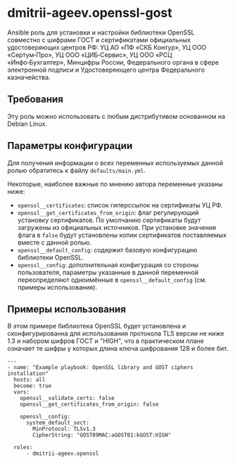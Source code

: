 dmitrii-ageev.openssl-gost
==========================

Ansible роль для установки и настройки библиотеки OpenSSL совместно с шифрами ГОСТ и сертификатами официальных удостоверяющих центров РФ: УЦ АО «ПФ «СКБ Контур», УЦ ООО «Сертум‑Про», УЦ ООО «ЦИБ‑Сервис», УЦ ООО «РСЦ «Инфо‑Бухгалтер», Минцифры России, Федерального органа в сфере электронной подписи и Удостоверяющего центра Федерального казначейства.



## Требования

Эту роль можно использовать с любым дистрибутивом основанном на Debian Linux.



## Параметры конфигурации

Для получения информации о всех переменных используемых данной ролью обратитесь к файлу `defaults/main.yml`.

Некоторые, наиболее важные по мнению автора переменные указаны ниже:


* `openssl__certificates`: список гиперссылок на сертификаты УЦ РФ.
* `openssl__get_certificates_from_origin`: флаг регулирующий установку сертификатов. По умолчанию сертификаты будут загружены из официальных источников. При установке значения флага в `false` будут установлены копии сертификатов поставляемых вместе с данной ролью.
* `openssl__default_config`: содержит базовую конфигурацию библиотеки OpenSSL. 
* `openssl__config`: дополнительная конфигурация со стороны пользователя, параметры указанные в данной переменной переопределяют одноимённые в `openssl__default_config` (см. примеры использования).



## Примеры использования

В этом примере библиотека OpenSSL будет установлена и сконфигурированна для использования протокола TLS версии не ниже 1.3 и набором шифров ГОСТ и "HIGH", что в практическом плане означает те шифры у которых длина ключа шифрования 128 и более бит.


```
---
- name: "Example playbook: OpenSSL library and GOST ciphers installation"
  hosts: all
  become: true
  vars:
    openssl__validate_certs: false
    openssl__get_certificates_from_origin: false
    
    openssl__config:
      system_default_sect:
        MinProtocol: TLSv1.3
        CipherString: "GOST89MAC:aGOST01:kGOST:HIGH"

  roles:
      - dmitrii-ageev.openssl
```
